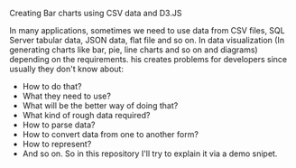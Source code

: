 Creating Bar charts using CSV data and D3.JS

In many applications, sometimes we need to use data from CSV files, SQL Server tabular data, JSON data, flat file and so on. 
In data visualization (In generating charts like bar, pie, line charts and so on and diagrams) depending on the requirements.
his creates problems for developers since usually they don't know about:

- How to do that?
- What they need to use?
- What will be the better way of doing that?
- What kind of rough data required?
- How to parse data?
- How to convert data from one to another form?
- How to represent?
- And so on. So in this repository I'll try to explain it via a demo snipet.



